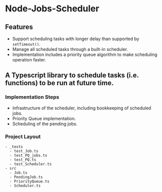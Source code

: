 # Node-Jobs-Scheduler

## Features

- Support scheduling tasks with longer delay than supported by `setTimeout()`.
- Manage all scheduled tasks through a built-in scheduler.
- Implementation includes a priority queue algorithm to make scheduling operation faster.

## A Typescript library to schedule tasks (i.e. functions) to be run at future time.

### Implementation Steps

- Infrastructure of the scheduler, including bookkeeping of scheduled jobs.
- Priority Queue implementation.
- Scheduling of the pending jobs. 

### Project Layout

```
- _tests
  - test_Job.ts
  - test_PQ_jobs.ts
  - test_PQ.ts
  - test_Scheduler.ts
- src
  - Job.ts
  - PendingJob.ts
  - PriorityQueue.ts
  - Scheduler.ts
```
